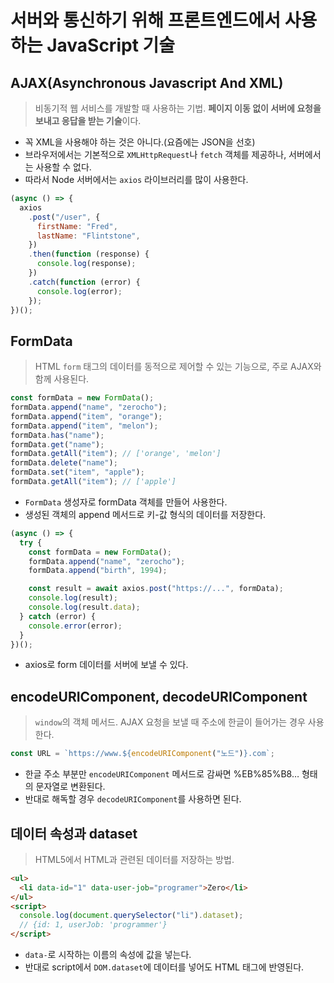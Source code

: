 # 서버와 통신하기 위해 프론트엔드에서 사용하는 JavaScript 기술

## AJAX(Asynchronous Javascript And XML)

> 비동기적 웹 서비스를 개발할 때 사용하는 기법. **페이지 이동 없이 서버에 요청을 보내고 응답을 받는 기술**이다.

- 꼭 XML을 사용해야 하는 것은 아니다.(요즘에는 JSON을 선호)
- 브라우저에서는 기본적으로 `XMLHttpRequest`나 `fetch` 객체를 제공하나, 서버에서는 사용할 수 없다.
- 따라서 Node 서버에서는 `axios` 라이브러리를 많이 사용한다.

```jsx
(async () => {
  axios
    .post("/user", {
      firstName: "Fred",
      lastName: "Flintstone",
    })
    .then(function (response) {
      console.log(response);
    })
    .catch(function (error) {
      console.log(error);
    });
})();
```

## FormData

> HTML `form` 태그의 데이터를 동적으로 제어할 수 있는 기능으로, 주로 AJAX와 함께 사용된다.

```jsx
const formData = new FormData();
formData.append("name", "zerocho");
formData.append("item", "orange");
formData.append("item", "melon");
formData.has("name");
formData.get("name");
formData.getAll("item"); // ['orange', 'melon']
formData.delete("name");
formData.set("item", "apple");
formData.getAll("item"); // ['apple']
```

- `FormData` 생성자로 formData 객체를 만들어 사용한다.
- 생성된 객체의 append 메서드로 키-값 형식의 데이터를 저장한다.

```jsx
(async () => {
  try {
    const formData = new FormData();
    formData.append("name", "zerocho");
    formData.append("birth", 1994);

    const result = await axios.post("https://...", formData);
    console.log(result);
    console.log(result.data);
  } catch (error) {
    console.error(error);
  }
})();
```

- axios로 form 데이터를 서버에 보낼 수 있다.

## encodeURIComponent, decodeURIComponent

> `window`의 객체 메서드. AJAX 요청을 보낼 때 주소에 한글이 들어가는 경우 사용한다.

```jsx
const URL = `https://www.${encodeURIComponent("노드")}.com`;
```

- 한글 주소 부분만 `encodeURIComponent` 메서드로 감싸면 %EB%85%B8… 형태의 문자열로 변환된다.
- 반대로 해독할 경우 `decodeURIComponent`를 사용하면 된다.

## 데이터 속성과 dataset

> HTML5에서 HTML과 관련된 데이터를 저장하는 방법.

```html
<ul>
  <li data-id="1" data-user-job="programer">Zero</li>
</ul>
<script>
  console.log(document.querySelector("li").dataset);
  // {id: 1, userJob: 'programmer'}
</script>
```

- `data-`로 시작하는 이름의 속성에 값을 넣는다.
- 반대로 script에서 `DOM.dataset`에 데이터를 넣어도 HTML 태그에 반영된다.
